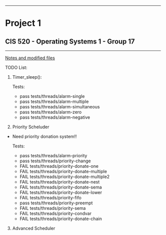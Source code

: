 ----------------------------------------------------------------
# Project 1
## CIS 520 - Operating Systems 1 -  Group 17
----------------------------------------------------------------
[Notes and modified files](https://github.com/C3sarz/CIS520-G17/blob/master/notes.txt)

TODO List:
1. Timer_sleep():

	Tests:
   - pass tests/threads/alarm-single
   - pass tests/threads/alarm-multiple
   - pass tests/threads/alarm-simultaneous   
   - pass tests/threads/alarm-zero
   - pass tests/threads/alarm-negative

2. Priority Scheluder

- Need priority donation system!!

	Tests:
	- pass tests/threads/alarm-priority
	- pass tests/threads/priority-change
	- FAIL tests/threads/priority-donate-one
	- FAIL tests/threads/priority-donate-multiple
	- FAIL tests/threads/priority-donate-multiple2
	- FAIL tests/threads/priority-donate-nest
	- FAIL tests/threads/priority-donate-sema
	- FAIL tests/threads/priority-donate-lower
	- FAIL tests/threads/priority-fifo
	- pass tests/threads/priority-preempt
	- FAIL tests/threads/priority-sema
	- FAIL tests/threads/priority-condvar
	- FAIL tests/threads/priority-donate-chain

3.  Advanced Scheduler
